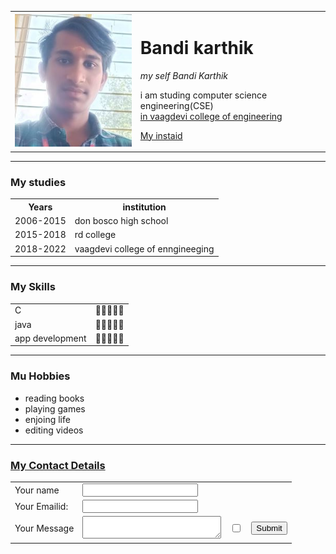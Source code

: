 <!DOCTYPE html>
<html lang="en" dir="ltr">
  <head>
    <meta charset="utf-8">
    <title>Bandi karthik</title>
  </head>
  <body>
    <table>
      <tr>
        <td><img src="KARTHIKK.jpg"alt=""></td>
        <td><h1>Bandi karthik</h1>
            <p><em>my self Bandi Karthik</em></p>
            <p>i am studing computer science engineering(CSE) <br> <a href="https://www.vaagdevi.edu.in/">in vaagdevi college of engineering</a><p><a href="https://www.instagram.com/karthik_.5268/">My instaid</a></p></p></td>
      </tr>
    </table>
    <hr size="5"noshade>
    <h3>My studies</h3>
    <table size="6">
      <th>Years</th>
      <th>institution</th>
      <tr>
        <td>2006-2015</td>
        <td>don bosco high school</td>
      </tr>
      <tr>
        <td>2015-2018</td>
        <td>rd college</td>
      </tr>
      <tr>
        <td>2018-2022</td>
        <td>vaagdevi college of enngineeging</td>
      </tr>
    </table>
    <hr size="5" noshade>
    <h3>My Skills</h3>
    <table>
      <tr>
        <td>C</td>
        <td>🌟🌟🌟🌟🌟</td>
      </tr>
    <tr>
      <td>java</td>
      <td>🌟🌟🌟🌟🌟</td>
    </tr>
    <td>app development</td>
    <td>🌟🌟🌟🌟🌟</td>
    </table>
    <hr size="5" noshade>
    <h3>Mu Hobbies</h3>
    <ul>
      <li>reading books</li>
      <li>playing games</li>
      <li>enjoing life</li>
      <li>editing videos</li>
    </ul>
    <hr size="5" noshade>
    <h3><a href="C:\Users\pc\Documents\atom files\WEB DEVELPOMENT\HTML - Personal Site\My Contact.html">My Contact Details</a></h3>
    <form class="" action="mailto:info@barlaudaykumar7@gmail.com" method="post" enctype="text/plain">
      <table>
        <tr>
          <td><label>Your name</label></td>
          <td><input type="text" name="" value=""></td>
        </tr>
        <tr>
          <td><label>Your Emailid:</label></td>
          <td><input type="" name="" value=""></td>
        </tr>
        <tr>
          <td><label>Your Message</label></td>
          <td><textarea name="name" rows="2" cols="25"></textarea></td>
          <td><input type="checkbox" name="" value=""></td>
          <td><input type="submit" name=""></td>
        </tr>
      </table>
    </form>
  </body>
</html>

